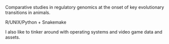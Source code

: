 Comparative studies in regulatory genomics at the onset of key evolutionary transitions in animals.

R/UNIX/Python + Snakemake

I also like to tinker around with operating systems and video game data and assets.

<!---
apposada/apposada is a ✨ special ✨ repository because its `README.md` (this file) appears on your GitHub profile.
You can click the Preview link to take a look at your changes.
--->
